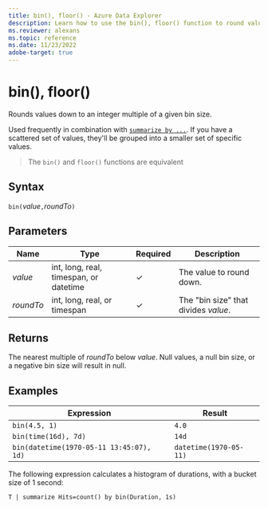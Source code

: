 ```yaml
---
title: bin(), floor() - Azure Data Explorer
description: Learn how to use the bin(), floor() function to round values down to an integer multiple of a given bin size. 
ms.reviewer: alexans
ms.topic: reference
ms.date: 11/23/2022
adobe-target: true
---
```

# bin(), floor()

Rounds values down to an integer multiple of a given bin size.

Used frequently in combination with [`summarize by ...`](./summarizeoperator.md).
If you have a scattered set of values, they'll be grouped into a smaller set of specific values.

> The `bin()` and `floor()` functions are equivalent

## Syntax

`bin(`*value*`,`*roundTo*`)`

## Parameters

| Name | Type | Required | Description |
|--|--|--|--|
| *value* |  int, long, real, timespan, or datetime | &check; | The value to round down. |
| *roundTo* |  int, long, real, or timespan | &check; | The "bin size" that divides *value*. |

## Returns

The nearest multiple of *roundTo* below *value*. Null values, a null bin size, or a negative bin size will result in null.

## Examples

Expression | Result
---|---
`bin(4.5, 1)` | `4.0`
`bin(time(16d), 7d)` | `14d`
`bin(datetime(1970-05-11 13:45:07), 1d)`|  `datetime(1970-05-11)`

The following expression calculates a histogram of durations,
with a bucket size of 1 second:

```kusto
T | summarize Hits=count() by bin(Duration, 1s)
```
